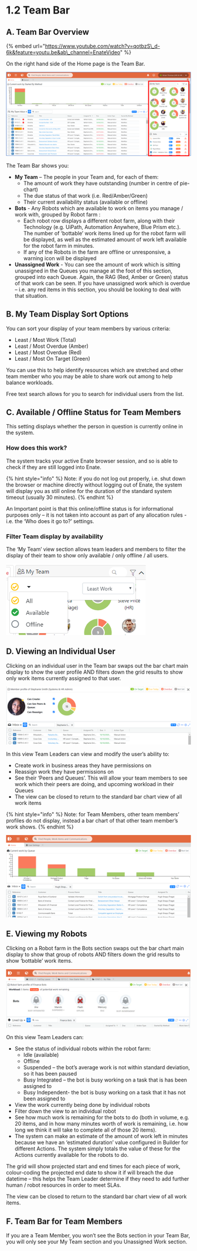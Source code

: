 # 1.2 Team Bar

## A. Team Bar Overview

{% embed url="https://www.youtube.com/watch?v=qotbzS\_d-6k&feature=youtu.be&ab\_channel=EnateVideo" %}

On the right hand side of the Home page is the Team Bar.

![](../.gitbook/assets/picture5.png)

The Team Bar shows you:

* **My Team** – The people in your Team and, for each of them:
  * The amount of work they have outstanding \(number in centre of pie-chart\)
  * The due status of that work \(i.e. Red/Amber/Green\)
  * Their current availability status \(available or offline\)
* **Bots** - Any Robots which are available to work on items you manage / work with, grouped by Robot farm :
  * Each robot row displays a different robot farm, along with their Technology \(e.g. UiPath, Automation Anywhere, Blue Prism etc.\). The number of ‘bottable’ work items lined up for the robot farm will be displayed, as well as the estimated amount of work left available for the robot farm in minutes.
  * If any of the Robots in the farm are offline or unresponsive, a warning icon will be displayed
* **Unassigned Work** - You can see the amount of work which is sitting unassigned in the Queues you manage at the foot of this section, grouped into each Queue. Again, the RAG \(Red, Amber or Green\) status of that work can be seen. If you have unassigned work which is overdue – i.e. any red items in this section, you should be looking to deal with that situation.

## B. My Team Display Sort Options

You can sort your display of your team members by various criteria:

* Least / Most Work \(Total\)
* Least / Most Overdue \(Amber\)
* Least / Most Overdue \(Red\)
* Least / Most On Target \(Green\)

You can use this to help identify resources which are stretched and other team member who you may be able to share work out among to help balance workloads.

Free text search allows for you to search for individual users from the list.

## C. Available / Offline Status for Team Members

This setting displays whether the person in question is currently online in the system.

### How does this work?

The system tracks your active Enate browser session, and so is able to check if they are still logged into Enate.

{% hint style="info" %}
Note: if you do not log out properly, i.e. shut down the browser or machine directly without logging out of Enate, the system will display you as still online for the duration of the standard system timeout \(usually 30 minutes\).
{% endhint %}

An Important point is that this online/offline status is for informational purposes only – it is not taken into account as part of any allocation rules - i.e. the ‘Who does it go to?’ settings.

### Filter Team display by availability

The ‘My Team’ view section allows team leaders and members to filter the display of their team to show only available / only offline / all users.

![](../.gitbook/assets/1%20%287%29.png)

## D. Viewing an Individual User

Clicking on an individual user in the Team bar swaps out the bar chart main display to show the user profile AND filters down the grid results to show only work items currently assigned to that user.

![](../.gitbook/assets/2.png)

In this view Team Leaders can view and modify the user’s ability to:

* Create work in business areas they have permissions on
* Reassign work they have permissions on
* See their ‘Peers and Queues’. This will allow your team members to see work which their peers are doing, and upcoming workload in their Queues
* The view can be closed to return to the standard bar chart view of all work items

{% hint style="info" %}
Note: for Team Members, other team members’ profiles do not display, instead a bar chart of that other team member’s work shows.
{% endhint %}

![](../.gitbook/assets/3.png)

## E. Viewing my Robots

Clicking on a Robot farm in the Bots section swaps out the bar chart main display to show that group of robots AND filters down the grid results to show ‘bottable’ work items.

![](../.gitbook/assets/4%20%285%29.png)

On this view Team Leaders can:

* See the status of individual robots within the robot farm:
  * Idle \(available\)
  * Offline
  * Suspended – the bot’s average work is not within standard deviation, so it has been paused
  * Busy Integrated – the bot is busy working on a task that is has been assigned to
  * Busy Independent- the bot is busy working on a task that it has not been assigned to
* View the work currently being done by individual robots
* Filter down the view to an individual robot
* See how much work is remaining for the bots to do \(both in volume, e.g. 20 items, and in how many minutes worth of work is remaining, i.e. how long we think it will take to complete all of those 20 items\).
* The system can make an estimate of the amount of work left in minutes because we have an ‘estimated duration’ value configured in Builder for different Actions. The system simply totals the value of these for the Actions currently available for the robots to do.

The grid will show projected start and end times for each piece of work, colour-coding the projected end date to show it if will breach the due datetime – this helps the Team Leader determine if they need to add further human / robot resources in order to meet SLAs.

The view can be closed to return to the standard bar chart view of all work items.

## F. Team Bar for Team Members

If you are a Team Member, you won’t see the Bots section in your Team Bar, you will only see your My Team section and you Unassigned Work section.

